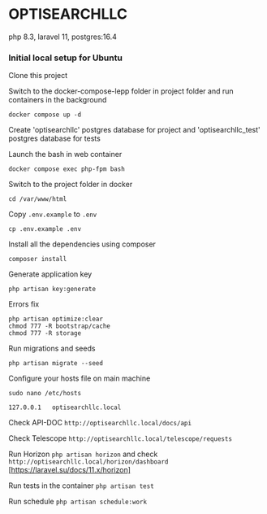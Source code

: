 # OPTISEARCHLLC

php 8.3, laravel 11, postgres:16.4

### Initial local setup for Ubuntu

Clone this project

Switch to the docker-compose-lepp folder in project folder and run containers in the background

    docker compose up -d

Create 'optisearchllc' postgres database for project and 'optisearchllc_test' postgres database for tests

Launch the bash in web container

    docker compose exec php-fpm bash

Switch to the project folder in docker

    cd /var/www/html

Copy `.env.example` to `.env`

    cp .env.example .env

Install all the dependencies using composer

    composer install

Generate application key

    php artisan key:generate

Errors fix

    php artisan optimize:clear
    chmod 777 -R bootstrap/cache
    chmod 777 -R storage

Run migrations and seeds

    php artisan migrate --seed

Configure your hosts file on main machine

    sudo nano /etc/hosts

    127.0.0.1   optisearchllc.local

Check API-DOC `http://optisearchllc.local/docs/api`

Check Telescope `http://optisearchllc.local/telescope/requests`

Run Horizon `php artisan horizon` and check `http://optisearchllc.local/horizon/dashboard` [https://laravel.su/docs/11.x/horizon]

Run tests in the container `php artisan test`

Run schedule `php artisan schedule:work`
